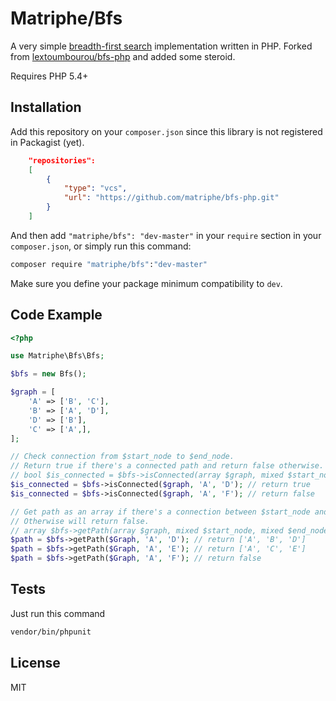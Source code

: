 # Matriphe/Bfs

A very simple [breadth-first search](http://en.wikipedia.org/wiki/Breadth-first_search) implementation written in PHP. Forked from [lextoumbourou/bfs-php](https://github.com/lextoumbourou/bfs-php) and added some steroid.

Requires PHP 5.4+

## Installation

Add this repository on your `composer.json` since this library is not registered in Packagist (yet).

```json
    "repositories":
    [
        {
            "type": "vcs",
            "url": "https://github.com/matriphe/bfs-php.git"
        }
    ]
```

And then add `"matriphe/bfs": "dev-master"` in your `require` section in your `composer.json`, or simply run this command:

```sh
composer require "matriphe/bfs":"dev-master"
```

Make sure you define your package minimum compatibility to `dev`.

## Code Example

```php
<?php

use Matriphe\Bfs\Bfs;

$bfs = new Bfs();

$graph = [
    'A' => ['B', 'C'],
    'B' => ['A', 'D'],
    'D' => ['B'],
    'C' => ['A',],
];

// Check connection from $start_node to $end_node.
// Return true if there's a connected path and return false otherwise.
// bool $is_connected = $bfs->isConnected(array $graph, mixed $start_node, mixed $end_node);
$is_connected = $bfs->isConnected($graph, 'A', 'D'); // return true
$is_connected = $bfs->isConnected($graph, 'A', 'F'); // return false

// Get path as an array if there's a connection between $start_node and $end_node.
// Otherwise will return false.
// array $bfs->getPath(array $graph, mixed $start_node, mixed $end_node)
$path = $bfs->getPath($Graph, 'A', 'D'); // return ['A', 'B', 'D']
$path = $bfs->getPath($Graph, 'A', 'E'); // return ['A', 'C', 'E']
$path = $bfs->getPath($Graph, 'A', 'F'); // return false
```

## Tests

Just run this command

```sh
vendor/bin/phpunit
```

## License

MIT

